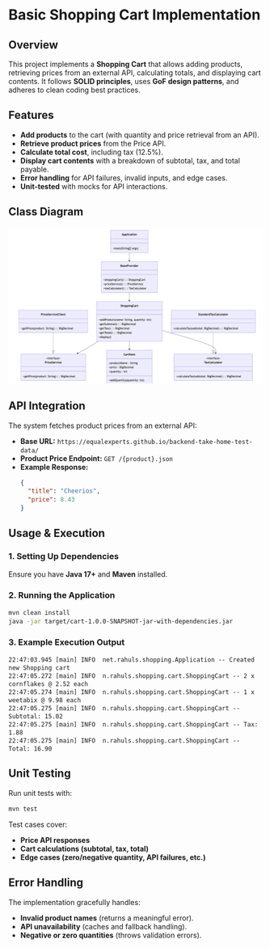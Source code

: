 # Basic Shopping Cart Implementation

## Overview
This project implements a **Shopping Cart** that allows adding products, retrieving prices from an external API, calculating totals, and displaying cart contents. It follows **SOLID principles**, uses **GoF design patterns**, and adheres to clean coding best practices.

## Features
- **Add products** to the cart (with quantity and price retrieval from an API).
- **Retrieve product prices** from the Price API.
- **Calculate total cost**, including tax (12.5%).
- **Display cart contents** with a breakdown of subtotal, tax, and total payable.
- **Error handling** for API failures, invalid inputs, and edge cases.
- **Unit-tested** with mocks for API interactions.

## Class Diagram
![classDiagram.png](classDiagram.png)

## API Integration
The system fetches product prices from an external API:
- **Base URL:** `https://equalexperts.github.io/backend-take-home-test-data/`
- **Product Price Endpoint:** `GET /{product}.json`
- **Example Response:**
  ```json
  {
    "title": "Cheerios",
    "price": 8.43
  }
  ```

## Usage & Execution

### **1. Setting Up Dependencies**
Ensure you have **Java 17+** and **Maven** installed.

### **2. Running the Application**
```sh
mvn clean install
java -jar target/cart-1.0.0-SNAPSHOT-jar-with-dependencies.jar
```

### **3. Example Execution Output**
```
22:47:03.945 [main] INFO  net.rahuls.shopping.Application -- Created new Shopping cart
22:47:05.272 [main] INFO  n.rahuls.shopping.cart.ShoppingCart -- 2 x cornflakes @ 2.52 each
22:47:05.274 [main] INFO  n.rahuls.shopping.cart.ShoppingCart -- 1 x weetabix @ 9.98 each
22:47:05.275 [main] INFO  n.rahuls.shopping.cart.ShoppingCart -- Subtotal: 15.02
22:47:05.275 [main] INFO  n.rahuls.shopping.cart.ShoppingCart -- Tax: 1.88
22:47:05.275 [main] INFO  n.rahuls.shopping.cart.ShoppingCart -- Total: 16.90
```

## Unit Testing
Run unit tests with:
```sh
mvn test
```
Test cases cover:
- **Price API responses**
- **Cart calculations (subtotal, tax, total)**
- **Edge cases (zero/negative quantity, API failures, etc.)**

## Error Handling
The implementation gracefully handles:
- **Invalid product names** (returns a meaningful error).
- **API unavailability** (caches and fallback handling).
- **Negative or zero quantities** (throws validation errors).

